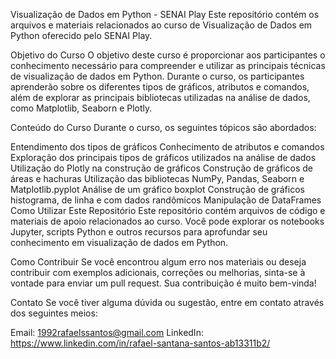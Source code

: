 Visualização de Dados em Python - SENAI Play
Este repositório contém os arquivos e materiais relacionados ao curso de Visualização de Dados em Python oferecido pelo SENAI Play.

Objetivo do Curso
O objetivo deste curso é proporcionar aos participantes o conhecimento necessário para compreender e utilizar as principais técnicas de visualização de dados em Python. Durante o curso, os participantes aprenderão sobre os diferentes tipos de gráficos, atributos e comandos, além de explorar as principais bibliotecas utilizadas na análise de dados, como Matplotlib, Seaborn e Plotly.

Conteúdo do Curso
Durante o curso, os seguintes tópicos são abordados:

Entendimento dos tipos de gráficos
Conhecimento de atributos e comandos
Exploração dos principais tipos de gráficos utilizados na análise de dados
Utilização do Plotly na construção de gráficos
Construção de gráficos de áreas e hachuras
Utilização das bibliotecas NumPy, Pandas, Seaborn e Matplotlib.pyplot
Análise de um gráfico boxplot
Construção de gráficos histograma, de linha e com dados randômicos
Manipulação de DataFrames
Como Utilizar Este Repositório
Este repositório contém arquivos de código e materiais de apoio relacionados ao curso. Você pode explorar os notebooks Jupyter, scripts Python e outros recursos para aprofundar seu conhecimento em visualização de dados em Python.

Como Contribuir
Se você encontrou algum erro nos materiais ou deseja contribuir com exemplos adicionais, correções ou melhorias, sinta-se à vontade para enviar um pull request. Sua contribuição é muito bem-vinda!

Contato
Se você tiver alguma dúvida ou sugestão, entre em contato através dos seguintes meios:

Email: 1992rafaelssantos@gmail.com
LinkedIn: https://www.linkedin.com/in/rafael-santana-santos-ab13311b2/
